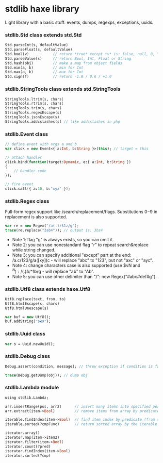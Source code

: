# stdlib haxe library #

Light library with a basic stuff: events, dumps, regexps, exceptions, uuids.

### stdlib.Std class extends std.Std ###
```haxe
Std.parseInt(s, defaultValue)
Std.parseFloat(s, defaultValue)
Std.bool(v)           // return *true* except *v* is: false, null, 0, "", "0", "false", "off", "null"
Std.parseValue(s)     // return Bool, Int, Float or String
Std.hash(obj)         // make a map from object fields
Std.min(a, b)         // min for Int
Std.max(a, b)         // max for Int
Std.sign(f)           // return -1.0 / 0.0 / +1.0
```

### stdlib.StringTools class extends std.StringTools ###
```haxe
StringTools.ltrim(s, chars)
StringTools.rtrim(s, chars)
StringTools.trim(s, chars)
StringTools.regexEscape(s)
StringTools.jsonEscape(s)
StringTools.addcslashes(s) // like addcslashes in php
```

### stdlib.Event class ###
```haxe
// define event with args a and b
var click = new Event<{ a:Int, b:String }>(this); // target = this

// attach handler
click.bind(function(target:Dynamic, e:{ a:Int, b:String })
{
    // handler code
});

// fire event
click.call({ a:10, b:"xyz" });
```

### stdlib.Regex class ###
Full-form regex support like /search/replacement/flags. Substitutions $0-$9 in replacement is also supported.
```haxe
var re = new Regex("/a(.)/$1z/g");
trace(re.replace("3ab4")); // output is: 3bz4
```
 * Note 1: flag "g" is always exists, so you can omit it.
 * Note 2: you can use nonestandard flag "r" to repeat search&replace while string changed.
 * Note 3: you can specify additional "except" part at the end: /a.c/123/g/a([xy])c - will replace "abc" to "123", but not "axc" or "ayc".
 * Note 4: change characters case is also supported (use $vN and $^N): /(.)b/$^1b/g - will replace "ab" to "Ab".
 * Note 5: you can use other delimiter than "/": new Regex("#abc#def#g").

### stdlib.Utf8 class extends haxe.Utf8 ###
```haxe
Utf8.replace(text, from, to)
Utf8.htmlEscape(s, chars)
Utf8.htmlUnescape(s)

var buf = new Utf8();
buf.addString("эюя");
```

### stdlib.Uuid class ###
```haxe
var s = Uuid.newUuid();
```

### stdlib.Debug class ###
```haxe
Debug.assert(condition, message); // throw exception if condition is false

trace(Debug.getDump(obj)); // dump obj
```

### stdlib.Lambda module ###
```haxe
using stdlib.Lambda;

arr.insertRange(pos, arr2)      // insert many items into specified position
arr.extract(item->Bool)         // remove items from array by predicate and return them

iterable.findIndex(item->Bool)  // find item index by predicate (from start)
iterable.sorted(?cmpFunc)       // return sorted array by the iterable (if `cmp` is not specified then `Reflect.compare()` will be used)

iterator.array()
iterator.map(item->item2)
iterator.filter(item->Bool)
iterator.count(?pred)
iterator.findIndex(item->Bool)
iterator.sorted(?cmp)
```
